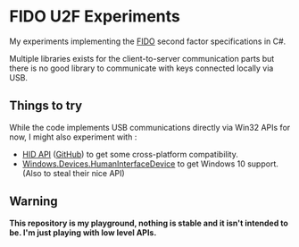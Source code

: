 FIDO U2F Experiments
====================

My experiments implementing the [FIDO](https://fidoalliance.org) second
factor specifications in C#.

Multiple libraries exists for the client-to-server communication parts but
there is no good library to communicate with keys connected locally via USB.

Things to try
-------------

While the code implements USB communications directly via Win32 APIs for now,
I might also experiment with :

* [HID API][HidApi] ([GitHub][HidApiGitHub]) to get some cross-platform
  compatibility.
* [Windows.Devices.HumanInterfaceDevice][Windows10Hid] to get Windows 10
  support. (Also to steal their nice API)

Warning
-------

**This repository is my playground, nothing is stable and it isn't intended
to be. I'm just playing with low level APIs.** 

[HidApi]: http://www.signal11.us/oss/hidapi/
[HidApiGitHub]: https://github.com/signal11/hidapi
[Windows10Hid]: https://msdn.microsoft.com/en-us/library/windows/hardware/windows.devices.humaninterfacedevice.aspx